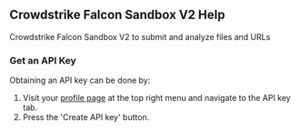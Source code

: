 ## Crowdstrike Falcon Sandbox V2 Help

Crowdstrike Falcon Sandbox V2 to submit and analyze files and URLs

### Get an API Key
Obtaining an API key can be done by:
1. Visit your [profile page](https://www.hybrid-analysis.com/my-account?tab=%23api-key-tab) at the top right menu and navigate to the API key tab. 
2. Press the 'Create API key' button.
